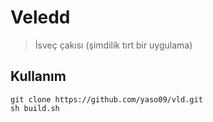 # Veledd
> İsveç çakısı (şimdilik tırt bir uygulama)

## Kullanım
```shell
git clone https://github.com/yaso09/vld.git
sh build.sh
```



